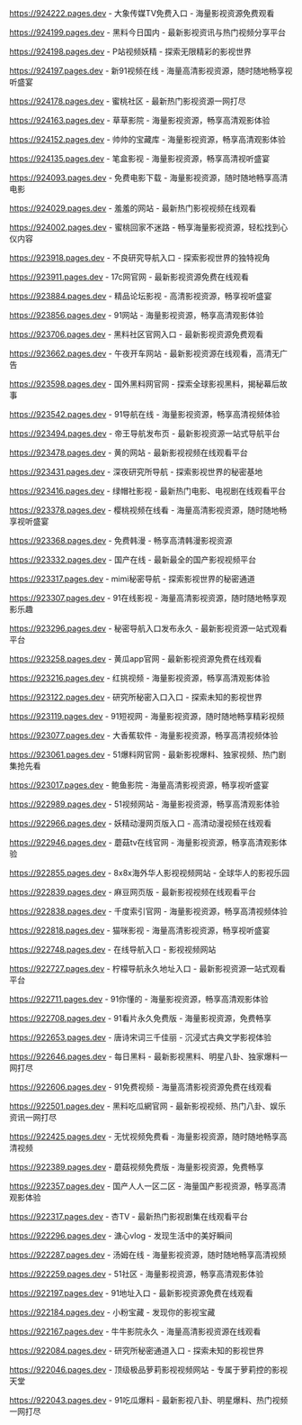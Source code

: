 
https://924222.pages.dev - 大象传媒TV免费入口 - 海量影视资源免费观看

https://924199.pages.dev - 黑料今日国内 - 最新影视资讯与热门视频分享平台

https://924198.pages.dev - P站视频妖精 - 探索无限精彩的影视世界

https://924197.pages.dev - 新91视频在线 - 海量高清影视资源，随时随地畅享视听盛宴

https://924178.pages.dev - 蜜桃社区 - 最新热门影视资源一网打尽

https://924163.pages.dev - 草草影院 - 海量影视资源，畅享高清观影体验

https://924152.pages.dev - 帅帅的宝藏库 - 海量影视资源，畅享高清观影体验

https://924135.pages.dev - 笔盒影视 - 海量影视资源，畅享高清视听盛宴

https://924093.pages.dev - 免费电影下载 - 海量影视资源，随时随地畅享高清电影

https://924029.pages.dev - 羞羞的网站 - 最新热门影视视频在线观看

https://924002.pages.dev - 蜜桃回家不迷路 - 畅享海量影视资源，轻松找到心仪内容

https://923918.pages.dev - 不良研究导航入口 - 探索影视世界的独特视角

https://923911.pages.dev - 17c网官网 - 最新影视资源免费在线观看

https://923884.pages.dev - 精品论坛影视 - 高清影视资源，畅享视听盛宴

https://923856.pages.dev - 91网站 - 海量影视资源，畅享高清观影体验

https://923706.pages.dev - 黑料社区官网入口 - 最新影视资源免费观看

https://923662.pages.dev - 午夜开车网站 - 最新影视资源在线观看，高清无广告

https://923598.pages.dev - 国外黑料网官网 - 探索全球影视黑料，揭秘幕后故事

https://923542.pages.dev - 91导航在线 - 海量影视资源，畅享高清视频体验

https://923494.pages.dev - 帝王导航发布页 - 最新影视资源一站式导航平台

https://923478.pages.dev - 黄的网站 - 最新影视视频在线观看平台

https://923431.pages.dev - 深夜研究所导航 - 探索影视世界的秘密基地

https://923416.pages.dev - 绿帽社影视 - 最新热门电影、电视剧在线观看平台

https://923378.pages.dev - 樱桃视频在线看 - 海量高清影视资源，随时随地畅享视听盛宴

https://923368.pages.dev - 免费韩漫 - 畅享高清韩漫影视资源

https://923332.pages.dev - 国产在线 - 最新最全的国产影视视频平台

https://923317.pages.dev - mimi秘密导航 - 探索影视世界的秘密通道

https://923307.pages.dev - 91在线影视 - 海量高清影视资源，随时随地畅享观影乐趣

https://923296.pages.dev - 秘密导航入口发布永久 - 最新影视资源一站式观看平台

https://923258.pages.dev - 黄瓜app官网 - 最新影视资源免费在线观看

https://923216.pages.dev - 红挑视频 - 海量影视资源，畅享高清观影体验

https://923122.pages.dev - 研究所秘密入口入口 - 探索未知的影视世界

https://923119.pages.dev - 91短视网 - 海量影视资源，随时随地畅享精彩视频

https://923077.pages.dev - 大香蕉软件 - 海量影视资源，畅享高清视频体验

https://923061.pages.dev - 51爆料网官网 - 最新影视爆料、独家视频、热门剧集抢先看

https://923017.pages.dev - 鲍鱼影院 - 海量高清影视资源，畅享视听盛宴

https://922989.pages.dev - 51视频网站 - 海量影视资源，畅享高清观影体验

https://922966.pages.dev - 妖精动漫网页版入口 - 高清动漫视频在线观看

https://922946.pages.dev - 蘑菇tv在线官网 - 海量影视资源，畅享高清观影体验

https://922855.pages.dev - 8x8x海外华人影视视频网站 - 全球华人的影视乐园

https://922839.pages.dev - 麻豆网页版 - 最新影视视频在线观看平台

https://922838.pages.dev - 千度索引官网 - 海量影视资源，畅享高清视频体验

https://922818.pages.dev - 猫咪影视 - 海量高清影视资源，畅享视听盛宴

https://922748.pages.dev - 在线导航入口 - 影视视频网站

https://922727.pages.dev - 柠檬导航永久地址入口 - 最新影视资源一站式观看平台

https://922711.pages.dev - 91你懂的 - 海量影视资源，畅享高清观影体验

https://922708.pages.dev - 91看片永久免费版 - 海量影视资源，免费畅享

https://922653.pages.dev - 唐诗宋词三千佳丽 - 沉浸式古典文学影视体验

https://922646.pages.dev - 每日黑料 - 最新影视黑料、明星八卦、独家爆料一网打尽

https://922606.pages.dev - 91免费视频 - 海量高清影视资源免费在线观看

https://922501.pages.dev - 黑料吃瓜網官网 - 最新影视视频、热门八卦、娱乐资讯一网打尽

https://922425.pages.dev - 无忧视频免费看 - 海量影视资源，随时随地畅享高清视频

https://922389.pages.dev - 蘑菇视频免费版 - 海量影视资源，免费畅享

https://922357.pages.dev - 国产人人一区二区 - 海量国产影视资源，畅享高清观影体验

https://922317.pages.dev - 杏TV - 最新热门影视剧集在线观看平台

https://922296.pages.dev - 溏心vlog - 发现生活中的美好瞬间

https://922287.pages.dev - 汤姆在线 - 海量影视资源，随时随地畅享高清视频

https://922259.pages.dev - 51社区 - 海量影视资源，畅享高清观影体验

https://922197.pages.dev - 91地址入口 - 最新影视资源免费在线观看

https://922184.pages.dev - 小粉宝藏 - 发现你的影视宝藏

https://922167.pages.dev - 牛牛影院永久 - 海量高清影视资源在线观看

https://922084.pages.dev - 研究所秘密通道入口 - 探索未知的影视世界

https://922046.pages.dev - 顶级极品萝莉影视视频网站 - 专属于萝莉控的影视天堂

https://922043.pages.dev - 91吃瓜爆料 - 最新影视八卦、明星爆料、热门视频一网打尽
